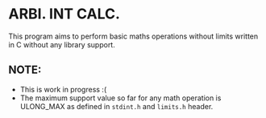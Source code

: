 # ARBI. INT CALC.
This program aims to perform basic maths operations without limits written in C without any library support. 

## NOTE:
- This is work in progress :(
- The maximum support value so far for any math operation is ULONG_MAX as defined in `stdint.h` and `limits.h` header.
